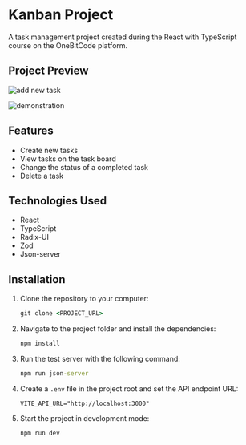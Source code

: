 # Kanban Project

A task management project created during the React with TypeScript course on the OneBitCode platform.

## Project Preview

![add new task](https://github.com/user-attachments/assets/0de3a400-e813-469a-a1a9-3c8829015438)

![demonstration](https://github.com/user-attachments/assets/589e413d-694d-4713-8430-75274ea2d847)



## Features

- Create new tasks  
- View tasks on the task board  
- Change the status of a completed task  
- Delete a task  

## Technologies Used

- React  
- TypeScript  
- Radix-UI  
- Zod  
- Json-server  

## Installation

1. Clone the repository to your computer:  

   ```cmd
   git clone <PROJECT_URL>
   ```

2. Navigate to the project folder and install the dependencies:  

   ```cmd
   npm install
   ```

3. Run the test server with the following command:  

   ```cmd
   npm run json-server
   ```

4. Create a `.env` file in the project root and set the API endpoint URL:  

   ```.env
   VITE_API_URL="http://localhost:3000"
   ```

5. Start the project in development mode:  

   ```cmd
   npm run dev
   ```


